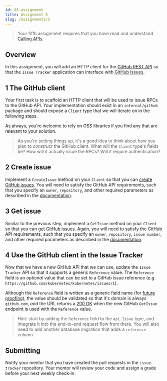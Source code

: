 ```yaml
---
id: 05-assignment
title: Assignment 5
slug: /assignments/5
---
```


> Your fifth assignment requires that you have read and understand
> [Calling APIs](./05-lesson.md).

## Overview

In this assignment, you will add an HTTP client for the [GitHub REST API][1] so
that the `Issue Tracker` application can interface with [GitHub issues][2].

  [1]: https://docs.github.com/en/rest
  [2]: https://docs.github.com/en/github/managing-your-work-on-github/about-issues

## 1 The GitHub client

Your first task is to scaffold an HTTP client that will be used to issue RPCs to
the GitHub API. Your implementation should exist in an `internal/github` package
and should expose a `Client` type that we will iterate on in the following steps.

As always, you're welcome to rely on OSS libraries if you find any that are relevant
to your solution.

> As you're setting things up, it's a good idea to think about how you plan to
> *construct* the GitHub client. What will the `Client` type's fields be? How
> will it actually issue the RPCs? Will it require authentication?

## 2 Create issue

Implement a `CreateIssue` method on your `Client` so that you can [create GitHub issues][3].
You will need to satisfy the GitHub API requirements, such that you specify an `owner`,
`repository`, and other required parameters as described in the [documentation][3].

  [3]: https://docs.github.com/en/rest/reference/issues#create-an-issue

## 3 Get issue

Similar to the previous step, implement a `GetIssue` method on your `Client` so that you
can [get GitHub issues][4]. Again, you will need to satisfy the GitHub API requirements,
such that you specify an `owner`, `repository`, `issue number`, and other required
parameters as described in the [documentation][4].

  [4]: https://docs.github.com/en/rest/reference/issues#get-an-issue

## 4 Use the GitHub client in the Issue Tracker

Now that we have a new GitHub API that we can use, update the `Issue Tracker` API so that
it supports a generic `Reference` value. The `Reference` field is an *optional* value that
can be set to a GitHub issue reference (e.g. `https://github.com/kubernetes/kubernetes/issues/1`).

Although the `Reference` field is written as a generic field name (for [future proofing][5]),
the value should be validated so that it's domain is always `github.com`, *and* the URL returns
a [200 OK][6] when the new GitHub `GetIssue` endpoint is used with the `Reference` value.

> Hint: start by adding the `Reference` field to the `api.Issue` type, and integrate it into
> the end-to-end request flow from there. You will also need to add another database migration
> that adds a `reference` column.

  [5]: https://en.wikipedia.org/wiki/Future_proof
  [6]: https://developer.mozilla.org/en-US/docs/Web/HTTP/Status/200

## Submitting

Notify your mentor that you have created the pull requests in the `issue-tracker`
repository. Your mentor will review your code and assign a grade before your next
weekly check-in.
